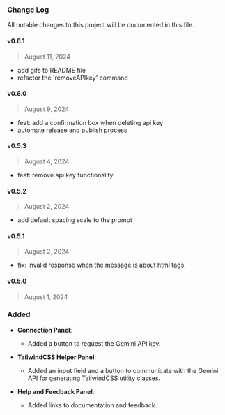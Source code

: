 ### Change Log

All notable changes to this project will be documented in this file.

#### v0.6.1

> August 11, 2024

  - add gifs to README file
  - refactor the 'removeAPIkey' command

#### v0.6.0

> August 9, 2024

  - feat: add a confirmation box when deleting api key
  - automate release and publish process

#### v0.5.3

> August 4, 2024

  - feat: remove api key functionality

#### v0.5.2

> August 2, 2024

  - add default spacing scale to the prompt

#### v0.5.1

> August 2, 2024

  - fix: invalid response when the message is about html tags.

#### v0.5.0

> August 1, 2024

  ### Added

  - **Connection Panel**:
    - Added a button to request the Gemini API key.

  - **TailwindCSS Helper Panel**:
    - Added an input field and a button to communicate with the Gemini API for generating TailwindCSS utility classes.

  - **Help and Feedback Panel**:
    - Added links to documentation and feedback.
